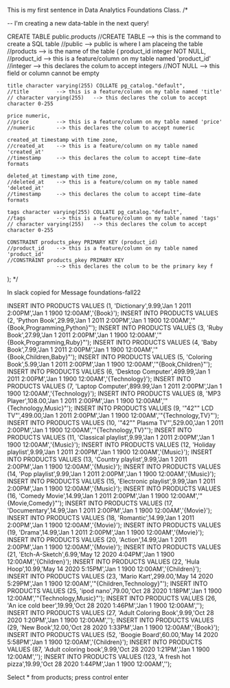 This is my first sentence in Data Analytics Foundations Class.
/*

-- I'm creating a new data-table in the next query!

CREATE TABLE public.products
	//CREATE TABLE	--> this is the command to create a SQL table
	//public 		--> public is where I am placeing the table
	//products 		--> is the name of the table
(
    product_id integer NOT NULL,
    //product_id	--> this is a feature/column on my table named 'product_id'
    //integer		--> this declares the colum to accept integers
    //NOT NULL		--> this field or column cannot be empty

    title character varying(255) COLLATE pg_catalog."default",
    //title			--> this is a feature/column on my table named 'title'
    // character varying(255)	--> this declares the colum to accept character 0-255

    price numeric,
    //price			--> this is a feature/column on my table named 'price'
    //numeric		--> this declares the colum to accept numeric

    created_at timestamp with time zone,
    //created_at	--> this is a feature/column on my table named 'created_at'
    //timestamp		--> this declares the colum to accept time-date formats

    deleted_at timestamp with time zone,
    //deleted_at	--> this is a feature/column on my table named 'deleted_at'
    //timestamp		--> this declares the colum to accept time-date formats

    tags character varying(255) COLLATE pg_catalog."default",
    //tags			--> this is a feature/column on my table named 'tags'
    // character varying(255)	--> this declares the colum to accept character 0-255

    CONSTRAINT products_pkey PRIMARY KEY (product_id)
    //product_id	--> this is a feature/column on my table named 'product_id'
    //CONSTRAINT products_pkey PRIMARY KEY		
    				--> this declares the colum to be the primary key f
);
*/

In slack copied for Message foundations-fall22


INSERT INTO PRODUCTS VALUES (1, 'Dictionary',9.99,'Jan  1 2011  2:00PM','Jan  1 1900 12:00AM','{Book}');
INSERT INTO PRODUCTS VALUES (2, 'Python Book',29.99,'Jan  1 2011  2:00PM','Jan  1 1900 12:00AM','"{Book,Programming,Python}"');
INSERT INTO PRODUCTS VALUES (3, 'Ruby Book',27.99,'Jan  1 2011  2:00PM','Jan  1 1900 12:00AM','"{Book,Programming,Ruby}"');
INSERT INTO PRODUCTS VALUES (4, 'Baby Book',7.99,'Jan  1 2011  2:00PM','Jan  1 1900 12:00AM','"{Book,Children,Baby}"');
INSERT INTO PRODUCTS VALUES (5, 'Coloring Book',5.99,'Jan  1 2011  2:00PM','Jan  1 1900 12:00AM','"{Book,Children}"');
INSERT INTO PRODUCTS VALUES (6, 'Desktop Computer',499.99,'Jan  1 2011  2:00PM','Jan  1 1900 12:00AM','{Technology}');
INSERT INTO PRODUCTS VALUES (7, 'Laptop Computer',899.99,'Jan  1 2011  2:00PM','Jan  1 1900 12:00AM','{Technology}');
INSERT INTO PRODUCTS VALUES (8, 'MP3 Player',108.00,'Jan  1 2011  2:00PM','Jan  1 1900 12:00AM','"{Technology,Music}"');
INSERT INTO PRODUCTS VALUES (9, '"42"" LCD TV"',499.00,'Jan  1 2011  2:00PM','Jan  1 1900 12:00AM','"{Technology,TV}"');
INSERT INTO PRODUCTS VALUES (10, '"42"" Plasma TV"',529.00,'Jan  1 2011  2:00PM','Jan  1 1900 12:00AM','"{Technology,TV}"');
INSERT INTO PRODUCTS VALUES (11, 'Classical playlist',9.99,'Jan  1 2011  2:00PM','Jan  1 1900 12:00AM','{Music}');
INSERT INTO PRODUCTS VALUES (12, 'Holiday playlist',9.99,'Jan  1 2011  2:00PM','Jan  1 1900 12:00AM','{Music}');
INSERT INTO PRODUCTS VALUES (13, 'Country playlist',9.99,'Jan  1 2011  2:00PM','Jan  1 1900 12:00AM','{Music}');
INSERT INTO PRODUCTS VALUES (14, 'Pop playlist',9.99,'Jan  1 2011  2:00PM','Jan  1 1900 12:00AM','{Music}');
INSERT INTO PRODUCTS VALUES (15, 'Electronic playlist',9.99,'Jan  1 2011  2:00PM','Jan  1 1900 12:00AM','{Music}');
INSERT INTO PRODUCTS VALUES (16, 'Comedy Movie',14.99,'Jan  1 2011  2:00PM','Jan  1 1900 12:00AM','"{Movie,Comedy}"');
INSERT INTO PRODUCTS VALUES (17, 'Documentary',14.99,'Jan  1 2011  2:00PM','Jan  1 1900 12:00AM','{Movie}');
INSERT INTO PRODUCTS VALUES (18, 'Romantic',14.99,'Jan  1 2011  2:00PM','Jan  1 1900 12:00AM','{Movie}');
INSERT INTO PRODUCTS VALUES (19, 'Drama',14.99,'Jan  1 2011  2:00PM','Jan  1 1900 12:00AM','{Movie}');
INSERT INTO PRODUCTS VALUES (20, 'Action',14.99,'Jan  1 2011  2:00PM','Jan  1 1900 12:00AM','{Movie}');
INSERT INTO PRODUCTS VALUES (21, 'Etch-A-Sketch',6.99,'May 12 2020  4:04PM','Jan  1 1900 12:00AM','{Children}');
INSERT INTO PRODUCTS VALUES (22, 'Hula Hoop',10.99,'May 14 2020  5:15PM','Jan  1 1900 12:00AM','{Children}');
INSERT INTO PRODUCTS VALUES (23, 'Mario Kart',299.00,'May 14 2020  5:29PM','Jan  1 1900 12:00AM','"{Children,Technology}"');
INSERT INTO PRODUCTS VALUES (25, 'ipod nano',79.00,'Oct 28 2020  1:18PM','Jan  1 1900 12:00AM','"{Technology,Music}"');
INSERT INTO PRODUCTS VALUES (26, 'An ice cold beer',19.99,'Oct 28 2020  1:46PM','Jan  1 1900 12:00AM','');
INSERT INTO PRODUCTS VALUES (27, 'Adult Coloring Book',9.99,'Oct 28 2020  1:20PM','Jan  1 1900 12:00AM','');
INSERT INTO PRODUCTS VALUES (29, 'New Book',12.00,'Oct 28 2020  1:33PM','Jan  1 1900 12:00AM','{Book}');
INSERT INTO PRODUCTS VALUES (52, 'Boogie Board',60.00,'May 14 2020  5:58PM','Jan  1 1900 12:00AM','{Children}');
INSERT INTO PRODUCTS VALUES (87, 'Adult coloring book',9.99,'Oct 28 2020  1:21PM','Jan  1 1900 12:00AM','');
INSERT INTO PRODUCTS VALUES (123, 'A fresh hot pizza',19.99,'Oct 28 2020  1:44PM','Jan  1 1900 12:00AM','');

Select * from products;
press control enter
